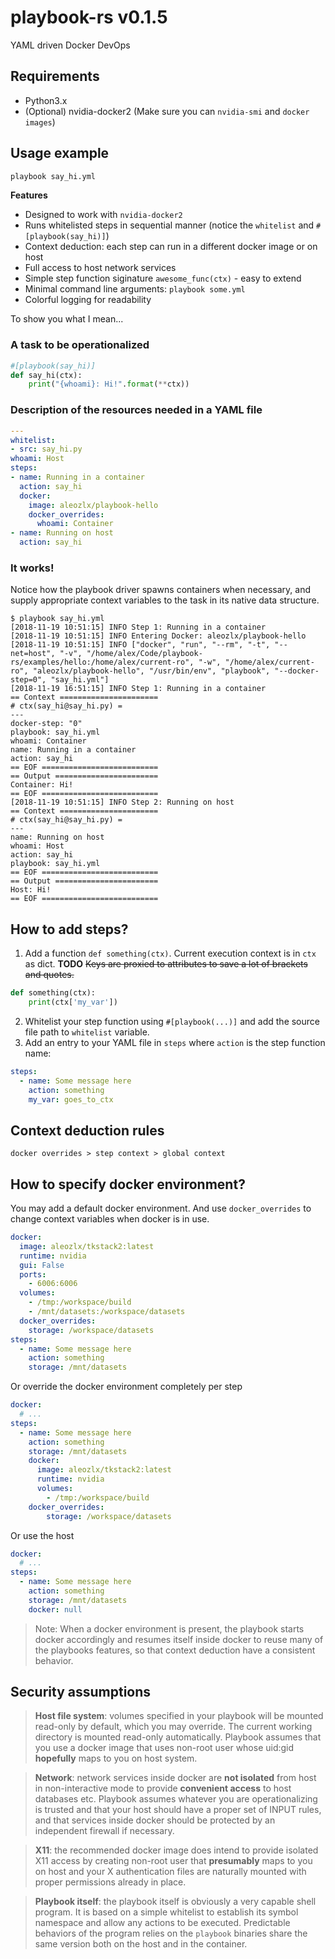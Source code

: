 # playbook-rs v0.1.5
YAML driven Docker DevOps

## Requirements

* Python3.x
* (Optional) nvidia-docker2 (Make sure you can `nvidia-smi` and `docker images`)

## Usage example

```sh
playbook say_hi.yml
```

**Features**

* Designed to work with `nvidia-docker2`
* Runs whitelisted steps in sequential manner (notice the `whitelist` and `#[playbook(say_hi)]`)
* Context deduction: each step can run in a different docker image or on host
* Full access to host network services
* Simple step function siginature `awesome_func(ctx)` - easy to extend
* Minimal command line arguments: `playbook some.yml`
* Colorful logging for readability

To show you what I mean...

### A task to be operationalized

```python
#[playbook(say_hi)]
def say_hi(ctx):
    print("{whoami}: Hi!".format(**ctx))
```

### Description of the resources needed in a YAML file
```yml
---
whitelist:
- src: say_hi.py
whoami: Host
steps:
- name: Running in a container
  action: say_hi
  docker:
    image: aleozlx/playbook-hello
    docker_overrides:
      whoami: Container
- name: Running on host
  action: say_hi

```

### It works!
Notice how the playbook driver spawns containers when necessary, and supply appropriate context variables to the task in its native data structure.
```
$ playbook say_hi.yml
[2018-11-19 10:51:15] INFO Step 1: Running in a container
[2018-11-19 10:51:15] INFO Entering Docker: aleozlx/playbook-hello
[2018-11-19 10:51:15] INFO ["docker", "run", "--rm", "-t", "--net=host", "-v", "/home/alex/Code/playbook-rs/examples/hello:/home/alex/current-ro", "-w", "/home/alex/current-ro", "aleozlx/playbook-hello", "/usr/bin/env", "playbook", "--docker-step=0", "say_hi.yml"]
[2018-11-19 16:51:15] INFO Step 1: Running in a container
== Context ======================
# ctx(say_hi@say_hi.py) =
---
docker-step: "0"
playbook: say_hi.yml
whoami: Container
name: Running in a container
action: say_hi
== EOF ==========================
== Output =======================
Container: Hi!
== EOF ==========================
[2018-11-19 10:51:15] INFO Step 2: Running on host
== Context ======================
# ctx(say_hi@say_hi.py) =
---
name: Running on host
whoami: Host
action: say_hi
playbook: say_hi.yml
== EOF ==========================
== Output =======================
Host: Hi!
== EOF ==========================
```

## How to add steps?

1. Add a function `def something(ctx)`. Current execution context is in `ctx` as dict. **TODO** ~~Keys are proxied to attributes to save a lot of brackets and quotes.~~

```python
def something(ctx):
    print(ctx['my_var'])
```

2. Whitelist your step function using `#[playbook(...)]` and add the source file path to `whitelist` variable.
3. Add an entry to your YAML file in `steps` where `action` is the step function name:

```yml
steps:
  - name: Some message here
    action: something
    my_var: goes_to_ctx
```

## Context deduction rules

```
docker overrides > step context > global context
```

## How to specify docker environment?

You may add a default docker environment.
And use `docker_overrides` to change context variables when docker is in use.
```yml
docker:
  image: aleozlx/tkstack2:latest
  runtime: nvidia
  gui: False
  ports:
    - 6006:6006
  volumes:
    - /tmp:/workspace/build
    - /mnt/datasets:/workspace/datasets
  docker_overrides:
    storage: /workspace/datasets
steps:
  - name: Some message here
    action: something
    storage: /mnt/datasets
```

Or override the docker environment completely per step
```yml
docker:
  # ...
steps:
  - name: Some message here
    action: something
    storage: /mnt/datasets
    docker:
      image: aleozlx/tkstack2:latest
      runtime: nvidia
      volumes:
        - /tmp:/workspace/build
    docker_overrides:
        storage: /workspace/datasets
```

Or use the host
```yml
docker:
  # ...
steps:
  - name: Some message here
    action: something
    storage: /mnt/datasets
    docker: null
```

> Note: When a docker environment is present, the playbook starts docker accordingly and resumes itself inside docker to reuse many of the playbooks features,
> so that context deduction have a consistent behavior.

## Security assumptions

> **Host file system**: volumes specified in your playbook will be mounted read-only by default, which you may override. The current working directory is mounted read-only automatically. Playbook assumes that you use a docker image that uses non-root user whose uid:gid **hopefully** maps to you on host system.

> **Network**: network services inside docker are **not isolated** from host in non-interactive mode to provide **convenient access** to host databases etc. Playbook assumes whatever you are operationalizing is trusted and that your host should have a proper set of INPUT rules, and that services inside docker should be protected by an independent firewall if necessary.

> **X11**: the recommended docker image does intend to provide isolated X11 access by creating non-root user that **presumably** maps to you on host and your X authentication files are naturally mounted with proper permissions already in place.

> **Playbook itself**: the playbook itself is obviously a very capable shell program. It is based on a simple whitelist to establish its symbol namespace and allow any actions to be executed. Predictable behaviors of the program relies on the `playbook` binaries share the same version both on the host and in the container.


